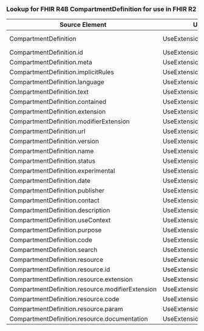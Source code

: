 ### Lookup for FHIR R4B CompartmentDefinition for use in FHIR R2

| Source Element | Usage | Target |
| -------------- | ----- | ------ |
| CompartmentDefinition | UseExtension | http://hl7.org/fhir/4.3/StructureDefinition/extension-CompartmentDefinition |
| CompartmentDefinition.id | UseExtensionFromAncestor | - |
| CompartmentDefinition.meta | UseExtensionFromAncestor | - |
| CompartmentDefinition.implicitRules | UseExtensionFromAncestor | - |
| CompartmentDefinition.language | UseExtensionFromAncestor | - |
| CompartmentDefinition.text | UseExtensionFromAncestor | - |
| CompartmentDefinition.contained | UseExtensionFromAncestor | - |
| CompartmentDefinition.extension | UseExtensionFromAncestor | - |
| CompartmentDefinition.modifierExtension | UseExtensionFromAncestor | - |
| CompartmentDefinition.url | UseExtensionFromAncestor | - |
| CompartmentDefinition.version | UseExtensionFromAncestor | - |
| CompartmentDefinition.name | UseExtensionFromAncestor | - |
| CompartmentDefinition.status | UseExtensionFromAncestor | - |
| CompartmentDefinition.experimental | UseExtensionFromAncestor | - |
| CompartmentDefinition.date | UseExtensionFromAncestor | - |
| CompartmentDefinition.publisher | UseExtensionFromAncestor | - |
| CompartmentDefinition.contact | UseExtensionFromAncestor | - |
| CompartmentDefinition.description | UseExtensionFromAncestor | - |
| CompartmentDefinition.useContext | UseExtensionFromAncestor | - |
| CompartmentDefinition.purpose | UseExtensionFromAncestor | - |
| CompartmentDefinition.code | UseExtensionFromAncestor | - |
| CompartmentDefinition.search | UseExtensionFromAncestor | - |
| CompartmentDefinition.resource | UseExtensionFromAncestor | - |
| CompartmentDefinition.resource.id | UseExtensionFromAncestor | - |
| CompartmentDefinition.resource.extension | UseExtensionFromAncestor | - |
| CompartmentDefinition.resource.modifierExtension | UseExtensionFromAncestor | - |
| CompartmentDefinition.resource.code | UseExtensionFromAncestor | - |
| CompartmentDefinition.resource.param | UseExtensionFromAncestor | - |
| CompartmentDefinition.resource.documentation | UseExtensionFromAncestor | - |
